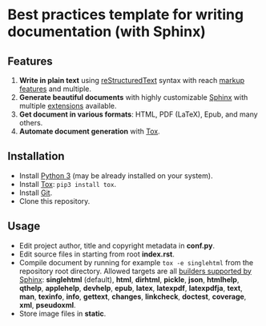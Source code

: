 # Best practices template for writing documentation (with Sphinx)

## Features

1. **Write in plain text** using [reStructuredText](http://docutils.sourceforge.net/rst.html) syntax
    with reach [markup features](http://docutils.sourceforge.net/docs/ref/rst/restructuredtext.html) and multiple.
2. **Generate beautiful documents** with highly customizable [Sphinx](http://sphinx-doc.org)
    with multiple [extensions](http://sphinx-doc.org/extensions.html) available.
3. **Get document in various formats**: HTML, PDF (LaTeX), Epub, and many others.
4. **Automate document generation** with [Tox](https://tox.readthedocs.org).

## Installation

- Install [Python 3](https://www.python.org) (may be already installed on your system).
- Install [Tox](https://tox.readthedocs.org): ``pip3 install tox``.
- Install [Git](https://git-scm.com).
- Clone this repository.

## Usage

- Edit project author, title and copyright metadata in **conf.py**.
- Edit source files in starting from root **index.rst**.
- Compile document by running for example ``tox -e singlehtml`` from the repository root directory.
    Allowed targets are all [builders supported by Sphinx](http://sphinx-doc.org/builders.html):
    **singlehtml** (default), **html**, **dirhtml**, **pickle**, **json**,
    **htmlhelp**, **qthelp**, **applehelp**, **devhelp**,
    **epub**, **latex**, **latexpdf**, **latexpdfja**, **text**, **man**, **texinfo**, **info**,
    **gettext**, **changes**, **linkcheck**, **doctest**, **coverage**, **xml**, **pseudoxml**.
- Store image files in **static**.
